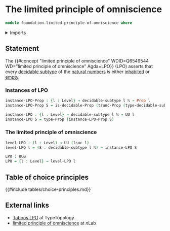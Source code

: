 # The limited principle of omniscience

```agda
module foundation.limited-principle-of-omniscience where
```

<details><summary>Imports</summary>

```agda
open import elementary-number-theory.natural-numbers

open import foundation.decidable-propositions
open import foundation.decidable-subtypes
open import foundation.principle-of-omniscience
open import foundation.propositional-truncations
open import foundation.propositions
open import foundation.subtypes
open import foundation.universe-levels
```

</details>

## Statement

The
{{#concept "limited principle of omniscience" WDID=Q6549544 WD="limited principle of omniscience" Agda=LPO}}
(LPO) asserts that every [decidable subtype](foundation.decidable-subtypes.md)
of the [natural numbers](elementary-number-theory.natural-numbers.md) is either
[inhabited](foundation.inhabited-types.md) or
[empty](foundation.empty-types.md).

### Instances of LPO

```agda
instance-LPO-Prop : {l : Level} → decidable-subtype l ℕ → Prop l
instance-LPO-Prop S = is-decidable-Prop (trunc-Prop (type-decidable-subtype S))

instance-LPO : {l : Level} → decidable-subtype l ℕ → UU l
instance-LPO S = type-Prop (instance-LPO-Prop S)
```

### The limited principle of omniscience

```agda
level-LPO : (l : Level) → UU (lsuc l)
level-LPO l = (S : decidable-subtype l ℕ) → instance-LPO S

LPO : UUω
LPO = {l : Level} → level-LPO l
```

## Table of choice principles

{{#include tables/choice-principles.md}}

## External links

- [Taboos.LPO](https://martinescardo.github.io/TypeTopology/Taboos.LPO.html) at
  TypeTopology
- [limited principle of omniscience](https://ncatlab.org/nlab/show/limited+principle+of+omniscience)
  at $n$Lab
